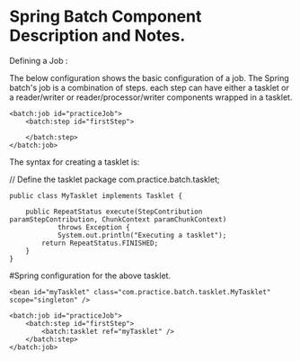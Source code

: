 # Spring Batch Component Description and Notes.
Defining a Job :

The below configuration shows the basic configuration of a job.
The Spring batch's job is a combination of steps.
each step can have either a tasklet or a reader/writer or reader/processor/writer components wrapped in a tasklet.

	<batch:job id="practiceJob">
		<batch:step id="firstStep">
			
		</batch:step>
	</batch:job>

The syntax for creating a tasklet is:


// Define the tasklet
	package com.practice.batch.tasklet;

	public class MyTasklet implements Tasklet {

		public RepeatStatus execute(StepContribution paramStepContribution, ChunkContext paramChunkContext)
				throws Exception {
				System.out.println("Executing a tasklet");
			return RepeatStatus.FINISHED;
		}
	}

#Spring configuration for the above tasklet.

	<bean id="myTasklet" class="com.practice.batch.tasklet.MyTasklet" scope="singleton" />

 	<batch:job id="practiceJob">
		<batch:step id="firstStep">
			<batch:tasklet ref="myTasklet" />
		</batch:step>
	</batch:job>
